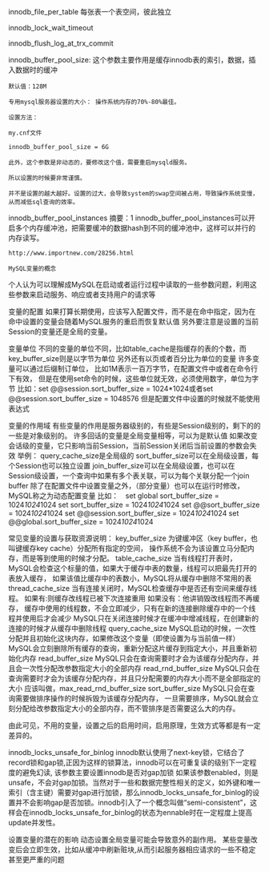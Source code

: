 innodb_file_per_table
每张表一个表空间，彼此独立

innodb_lock_wait_timeout

innodb_flush_log_at_trx_commit

innodb_buffer_pool_size:
	这个参数主要作用是缓存innodb表的索引，数据，插入数据时的缓冲

	默认值：128M

	专用mysql服务器设置的大小： 操作系统内存的70%-80%最佳。

	设置方法：

	my.cnf文件

	innodb_buffer_pool_size = 6G

	此外，这个参数是非动态的，要修改这个值，需要重启mysqld服务。

	所以设置的时候要非常谨慎。

	并不是设置的越大越好。设置的过大，会导致system的swap空间被占用，导致操作系统变慢，从而减低sql查询的效率。
innodb_buffer_pool_instances
	摘要：1 innodb_buffer_pool_instances可以开启多个内存缓冲池，把需要缓冲的数据hash到不同的缓冲池中，这样可以并行的内存读写。
	
	
	http://www.importnew.com/28256.html
	
	MySQL变量的概念

个人认为可以理解成MySQL在启动或者运行过程中读取的一些参数问题，利用这些参数来启动服务、响应或者支持用户的请求等

变量的配置
如果打算长期使用，应该写入配置文件，而不是在命中指定，因为在命中设置的变量会随着MySQL服务的重启而恢复默认值
另外要注意是设置的当前Session的变量还是全局的变量。

变量单位
不同的变量的单位不同，比如table_cache是指缓存的表的个数，而key_buffer_size则是以字节为单位
另外还有以页或者百分比为单位的变量
许多变量可以通过后缀制订单位，
比如1M表示一百万字节，在配置文件中或者在命令行下有效，
但是在使用set命令的时候，这些单位就无效，必须使用数字，单位为字节
比如：set @@session.sort_buffer_size = 1024*1024或者set @@session.sort_buffer_size = 1048576
但是配置文件中设置的时候就不能使用表达式

变量的作用域 
有些变量的作用是服务器级别的，有些是Session级别的，剩下的的一些是对象级别的。
许多回话的变量是全局变量相等，可以为是默认值
如果改变会话级的变量，它只影响当前Session，当前Session关闭后当前设置的参数会失效
举例：
query_cache_size是全局级的
sort_buffer_size可以在全局级设置，每个Session也可以独立设置
join_buffer_size可以在全局级设置，也可以在Session级设置，一个查询中如果有多个表关联，可以为每个关联分配一个join buffer
除了在配置文件中设置变量之外，（部分变量）也可以在运行时修改，MySQL称之为动态配置变量
比如：　set global sort_buffer_size = 1024*1024*1024
set sort_buffer_size = 1024*1024*1024
set @@sort_buffer_size = 1024*1024*1024
set @@session.sort_buffer_size = 1024*1024*1024
set @@global.sort_buffer_size = 1024*1024*1024

常见变量的设置与获取资源说明：
key_buffer_size
为键缓冲区（key buffer，也叫键缓存key cache）分配所有指定的空间，
操作系统不会为该设置立马分配内存，而是等到使用的时候才分配。
table_cache_size
当有线程打开表时，MySQL会检查这个标量的值，如果大于缓存中表的数量，线程可以把最先打开的表放入缓存，
如果该值比缓存中的表数小，MySQL将从缓存中删除不常用的表
thread_cache_size
当有连接关闭时，MySQL检查缓存中是否还有空间来缓存线程。
如果有:则缓存改线程已被下次连接重用
如果没有：他讲销毁改线程而不再缓存，
缓存中使用的线程数，不会立即减少，只有在新的连接删除缓存中的一个线程并使用后才会减少
MySQL只在关闭连接时候才在缓冲中增减线程，在创建新的连接的时候才从缓存中删除线程
query_cache_size
MySQL启动的时候，一次性分配并且初始化这块内存，如果修改这个变量（即使设置为与当前值一样）
MySQL会立刻删除所有缓存的查询，重新分配这片缓存到指定大小，并且重新初始化内存
read_buffer_size
MySQL只会在查询需要时才会为该缓存分配内存，并且会一次性分配改参数指定大小的全部内存
read_rnd_buffer_size
MySQL只会在查询需要时才会为该缓存分配内存，并且只分配需要的内存大小而不是全部指定的大小
应该叫做，max_read_rnd_buffer_size
sort_buffer_size
MySQL只会在查询需要做排序操作的时候拆毁为该缓存分配内存，
一旦需要排序，MySQL就会立刻分配给改参数指定大小的全部内存，而不管排序是否需要这么大的内存。

由此可见，不用的变量，设置之后的启用时间，启用原理，生效方式等都是有一定差异的。

innodb_locks_unsafe_for_binlog
innodb默认使用了next-key锁，它结合了record锁和gap锁,正因为这样的锁算法，innodb可以在可重复读的级别下一定程度的避免幻读,	该参数主要设置innodb是否对gap加锁
如果该参数enabled，则是unsafe，不会对gap加锁。当然对于一些和数据完整性相关的定义，如外键和唯一索引（含主键）需要对gap进行加锁，那么innodb_locks_unsafe_for_binlog的设置并不会影响gap是否加锁。innodb引入了一个概念叫做“semi-consistent”，这样会在innodb_locks_unsafe_for_binlog的状态为ennable时在一定程度上提高update并发性。

设置变量的潜在的影响
动态设置全局变量可能会导致意外的副作用。
某些变量改变后会立即生效，比如从缓冲中刷新赃块,从而引起服务器相应请求的一些不稳定甚至更严重的问题

